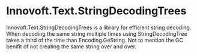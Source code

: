 # Innovoft.Text.StringDecodingTrees
Innovoft.Text.StringDecodingTrees is a library for efficient string decoding. When decoding the same string multiple times using StringDecodingTree takes a third of the time than Encoding.GeString. Not to mention the GC benifit of not creating the same string over and over.